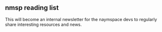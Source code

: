 ## nmsp reading list

This will become an internal newsletter for the naymspace devs to regularly share interesting resources and news.
